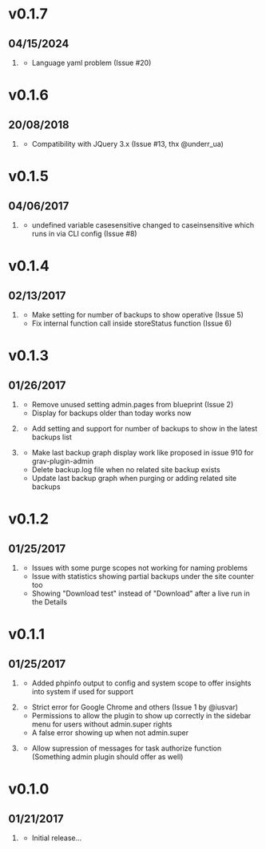 # v0.1.7
## 04/15/2024

1. [](#fixed)
    * Language yaml problem (Issue #20)

# v0.1.6
## 20/08/2018

1. [](#fixed)
    * Compatibility with JQuery 3.x (Issue #13, thx @underr_ua)

# v0.1.5
## 04/06/2017

1. [](#fixed)
    * undefined variable casesensitive changed to caseinsensitive which runs in via CLI config (Issue #8)

# v0.1.4
## 02/13/2017

1. [](#fixed)
    * Make setting for number of backups to show operative (Issue 5)
    * Fix internal function call inside storeStatus function (Issue 6)

# v0.1.3
## 01/26/2017

1. [](#fixed)
    * Remove unused setting admin.pages from blueprint (Issue 2)
	* Display for backups older than today works now

2. [](#new)
    * Add setting and support for number of backups to show
	  in the latest backups list

3. [](#improved)
    * Make last backup graph display work like proposed in issue 910
	  for grav-plugin-admin
	* Delete backup.log file when no related site backup exists
	* Update last backup graph when purging or adding related site backups
	  
# v0.1.2
## 01/25/2017

1. [](#fixed)
    * Issues with some purge scopes not working for naming problems
	* Issue with statistics showing partial backups under the site counter too
	* Showing "Download test" instead of "Download" after a live run in the 
	  Details

# v0.1.1
## 01/25/2017

1. [](#new)
    * Added phpinfo output to config and system scope
	  to offer insights into system if used for support

2. [](#fixed)
    * Strict error for Google Chrome and others (Issue 1 by @iusvar)
	* Permissions to allow the plugin to show up correctly in the sidebar menu
	  for users without admin.super rights 
	* A false error showing up when not admin.super

3. [](#improved)
    * Allow supression of messages for task authorize function
	  (Something admin plugin should offer as well)

# v0.1.0
## 01/21/2017

1. [](#new)
    * Initial release...
